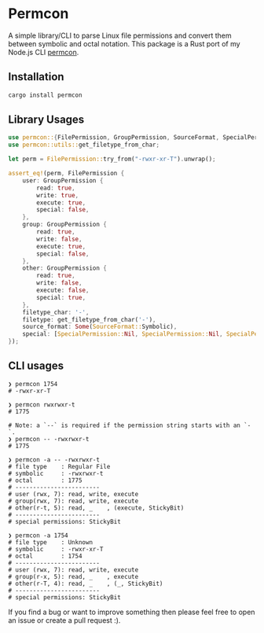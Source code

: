 # Permcon

A simple library/CLI to parse Linux file permissions and convert them between
symbolic and octal notation. This package is a Rust port of my Node.js CLI
[permcon](https://github.com/h-sifat/permcon).

## Installation

```bash
cargo install permcon
```

## Library Usages

```rust
use permcon::{FilePermission, GroupPermission, SourceFormat, SpecialPermission};
use permcon::utils::get_filetype_from_char;

let perm = FilePermission::try_from("-rwxr-xr-T").unwrap();

assert_eq!(perm, FilePermission {
    user: GroupPermission {
        read: true,
        write: true,
        execute: true,
        special: false,
    },
    group: GroupPermission {
        read: true,
        write: false,
        execute: true,
        special: false,
    },
    other: GroupPermission {
        read: true,
        write: false,
        execute: false,
        special: true,
    },
    filetype_char: '-',
    filetype: get_filetype_from_char('-'),
    source_format: Some(SourceFormat::Symbolic),
    special: [SpecialPermission::Nil, SpecialPermission::Nil, SpecialPermission::StickyBit],
});
```

## CLI usages

```bash,ignore
❯ permcon 1754
# -rwxr-xr-T

❯ permcon rwxrwxr-t
# 1775

# Note: a `--` is required if the permission string starts with an `-`.
❯ permcon -- -rwxrwxr-t
# 1775

❯ permcon -a -- -rwxrwxr-t
# file type    : Regular File
# symbolic     : -rwxrwxr-t
# octal        : 1775
# ------------------------
# user (rwx, 7): read, write, execute
# group(rwx, 7): read, write, execute
# other(r-t, 5): read, _    , (execute, StickyBit)
# ------------------------
# special permissions: StickyBit

❯ permcon -a 1754
# file type    : Unknown
# symbolic     : -rwxr-xr-T
# octal        : 1754
# ------------------------
# user (rwx, 7): read, write, execute
# group(r-x, 5): read, _    , execute
# other(r-T, 4): read, _    , (_, StickyBit)
# ------------------------
# special permissions: StickyBit
```

If you find a bug or want to improve something then please feel free to open an
issue or create a pull request :).

